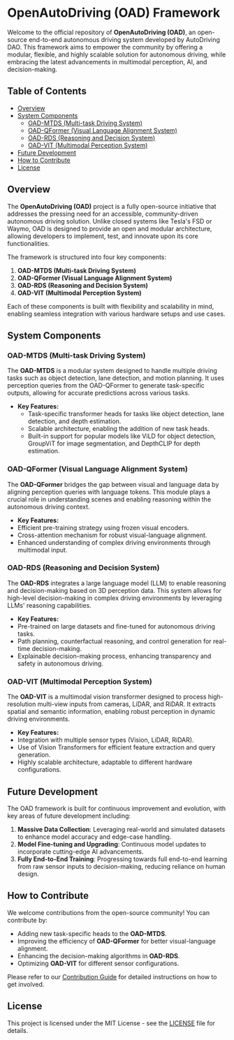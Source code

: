 # OpenAutoDriving (OAD) Framework

Welcome to the official repository of **OpenAutoDriving (OAD)**, an open-source end-to-end autonomous driving system developed by AutoDriving DAO. This framework aims to empower the community by offering a modular, flexible, and highly scalable solution for autonomous driving, while embracing the latest advancements in multimodal perception, AI, and decision-making.

## Table of Contents
- [Overview](#overview)
- [System Components](#system-components)
  - [OAD-MTDS (Multi-task Driving System)](#oad-mtds-multi-task-driving-system)
  - [OAD-QFormer (Visual Language Alignment System)](#oad-qformer-visual-language-alignment-system)
  - [OAD-RDS (Reasoning and Decision System)](#oad-rds-reasoning-and-decision-system)
  - [OAD-VIT (Multimodal Perception System)](#oad-vit-multimodal-perception-system)
- [Future Development](#future-development)
- [How to Contribute](#how-to-contribute)
- [License](#license)

## Overview

The **OpenAutoDriving (OAD)** project is a fully open-source initiative that addresses the pressing need for an accessible, community-driven autonomous driving solution. Unlike closed systems like Tesla's FSD or Waymo, OAD is designed to provide an open and modular architecture, allowing developers to implement, test, and innovate upon its core functionalities.

The framework is structured into four key components:
1. **OAD-MTDS (Multi-task Driving System)**
2. **OAD-QFormer (Visual Language Alignment System)**
3. **OAD-RDS (Reasoning and Decision System)**
4. **OAD-VIT (Multimodal Perception System)**

Each of these components is built with flexibility and scalability in mind, enabling seamless integration with various hardware setups and use cases.

## System Components

### OAD-MTDS (Multi-task Driving System)
The **OAD-MTDS** is a modular system designed to handle multiple driving tasks such as object detection, lane detection, and motion planning. It uses perception queries from the OAD-QFormer to generate task-specific outputs, allowing for accurate predictions across various tasks.

- **Key Features:**
  - Task-specific transformer heads for tasks like object detection, lane detection, and depth estimation.
  - Scalable architecture, enabling the addition of new task heads.
  - Built-in support for popular models like ViLD for object detection, GroupViT for image segmentation, and DepthCLIP for depth estimation.



### OAD-QFormer (Visual Language Alignment System)
The **OAD-QFormer** bridges the gap between visual and language data by aligning perception queries with language tokens. This module plays a crucial role in understanding scenes and enabling reasoning within the autonomous driving context.

- **Key Features:**
- Efficient pre-training strategy using frozen visual encoders.
- Cross-attention mechanism for robust visual-language alignment.
- Enhanced understanding of complex driving environments through multimodal input.


### OAD-RDS (Reasoning and Decision System)
The **OAD-RDS** integrates a large language model (LLM) to enable reasoning and decision-making based on 3D perception data. This system allows for high-level decision-making in complex driving environments by leveraging LLMs' reasoning capabilities.

- **Key Features:**
- Pre-trained on large datasets and fine-tuned for autonomous driving tasks.
- Path planning, counterfactual reasoning, and control generation for real-time decision-making.
- Explainable decision-making process, enhancing transparency and safety in autonomous driving.


### OAD-VIT (Multimodal Perception System)
The **OAD-VIT** is a multimodal vision transformer designed to process high-resolution multi-view inputs from cameras, LiDAR, and RiDAR. It extracts spatial and semantic information, enabling robust perception in dynamic driving environments.

- **Key Features:**
- Integration with multiple sensor types (Vision, LiDAR, RiDAR).
- Use of Vision Transformers for efficient feature extraction and query generation.
- Highly scalable architecture, adaptable to different hardware configurations.


## Future Development

The OAD framework is built for continuous improvement and evolution, with key areas of future development including:
1. **Massive Data Collection**: Leveraging real-world and simulated datasets to enhance model accuracy and edge-case handling.
2. **Model Fine-tuning and Upgrading**: Continuous model updates to incorporate cutting-edge AI advancements.
3. **Fully End-to-End Training**: Progressing towards full end-to-end learning from raw sensor inputs to decision-making, reducing reliance on human design.

## How to Contribute

We welcome contributions from the open-source community! You can contribute by:
- Adding new task-specific heads to the **OAD-MTDS**.
- Improving the efficiency of **OAD-QFormer** for better visual-language alignment.
- Enhancing the decision-making algorithms in **OAD-RDS**.
- Optimizing **OAD-VIT** for different sensor configurations.

Please refer to our [Contribution Guide](CONTRIBUTING.md) for detailed instructions on how to get involved.

## License

This project is licensed under the MIT License - see the [LICENSE](LICENSE) file for details.

